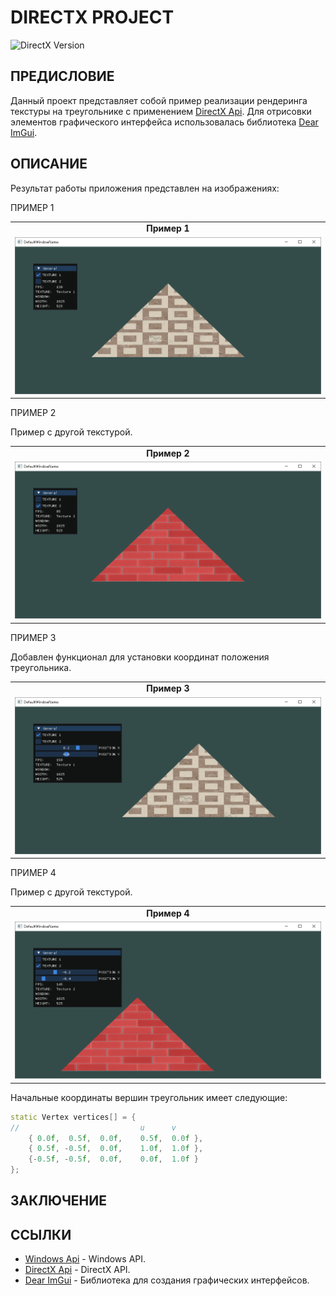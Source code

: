 # **DIRECTX PROJECT**

![DirectX Version](https://img.shields.io/badge/DirectX-11-blue)

## ПРЕДИСЛОВИЕ

Данный проект представляет собой пример реализации рендеринга текстуры на треугольнике с применением [DirectX Api](https://www.microsoft.com/en-us/download/details.aspx?id=17431). Для отрисовки элементов графического интерфейса использовалась библиотека [Dear ImGui](https://github.com/ocornut/imgui).

## ОПИСАНИЕ

Результат работы приложения представлен на изображениях:

ПРИМЕР 1

|  |
| :--: |
| **Пример 1** |
| ![1](/doc/images/1.PNG) |

ПРИМЕР 2

Пример с другой текстурой.

|  |
| :--: |
| **Пример 2** |
| ![2](/doc/images/2.PNG) |

ПРИМЕР 3

Добавлен функционал для установки координат положения треугольника.

|  |
| :--: |
| **Пример 3** |
| ![3](/doc/images/3.PNG) |

ПРИМЕР 4

Пример с другой текстурой.

|  |
| :--: |
| **Пример 4** |
| ![4](/doc/images/4.PNG) |

Начальные координаты вершин треугольник имеет следующие:

```cpp
static Vertex vertices[] = {
//                           u      v
    { 0.0f,  0.5f,  0.0f,    0.5f,  0.0f },
    { 0.5f, -0.5f,  0.0f,    1.0f,  1.0f },
    {-0.5f, -0.5f,  0.0f,    0.0f,  1.0f }
};
```

## ЗАКЛЮЧЕНИЕ

## ССЫЛКИ

* [Windows Api](https://learn.microsoft.com/en-us/windows/win32/api) - Windows API.
* [DirectX Api](https://www.microsoft.com/en-us/download/details.aspx?id=17431) - DirectX API.
* [Dear ImGui](https://github.com/ocornut/imgui) - Библиотека для создания графических интерфейсов.
